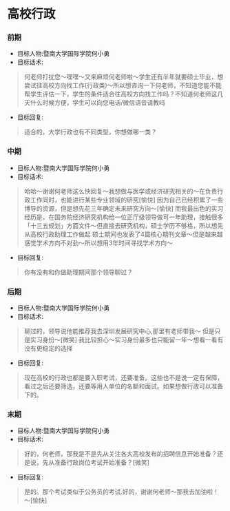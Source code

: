 # 高校行政

### 前期

- 目标人物:暨南大学国际学院何小勇
- 目标话术:

> 何老师打扰您～嘿嘿～又来麻烦何老师啦～学生还有半年就要硕士毕业，想尝试往高校方向找工作(行政类)～所以想咨询一下何老师，不知道您能不能帮学生评估一下，学生的条件适合往高校方向找工作吗？不知道何老师这几天什么时候方便，学生可以向您电话/微信语音请教吗

- 目标回复:

> 适合的，大学行政也有不同类型，你想做哪一类？

### 中期

- 目标人物:暨南大学国际学院何小勇
- 目标话术:

> 哈哈～谢谢何老师这么快回复～我想做与医学或经济研究相关的～在负责行政工作同时，也能进行某些专业领域的研究[愉快]
> 因为自己已经积累了一些博导的资源，但是想先花三年确定未来研究方向～[愉快]
> 而我最出色的实习经历是，在国务院经济研究机构给一位正厅级领导做可一年助理，接触很多「十三五规划」方面文件～但直接去研究机构，硕士学历不够格，所以想先从高校行政助理工作做起
> 硕士期间也发表了4篇核心期刊文章～但是越来越感觉学术方向不对劲～所以想用3年时间寻找学术方向～

- 目标回复:

> 你有没有和你做助理期间那个领导聊过？

### 后期

- 目标人物:暨南大学国际学院何小勇
- 目标话术:

> 聊过的，领导说他能推荐我去深圳发展研究中心,那里有老师带我～ 但是只是实习身份～[微笑]
> 我比较担心～实习身份最多也只能留一年～想看一看有没有更稳定的选择

- 目标回复:

> 现在高校的行政也都是要入职考试，还要准备。这些也不是说一定有保障，看过之后还要筛选，还要等用人单位的名额和面试。如果想做行政可以准备下的。

### 末期

- 目标人物:暨南大学国际学院何小勇
- 目标话术:

> 好的，何老师，那我是不是先从关注各大高校发布的招聘信息开始准备？还是说，先从准备行政岗位考试开始准备？[微笑]

- 目标回复:

> 是的。那个考试类似于公务员的考试.好的，谢谢何老师～那我去加油啦！～[愉快]